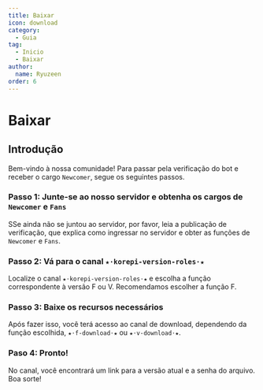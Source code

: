 ```yaml
---
title: Baixar
icon: download
category:
  - Guia
tag:
  - Inicio
  - Baixar
author:
  name: Ryuzeen
order: 6
---
```


# Baixar

## Introdução

Bem-vindo à nossa comunidade! Para passar pela verificação do bot e receber o cargo `Newcomer`, segue os seguintes passos.

### Passo 1: Junte-se ao nosso servidor e obtenha os cargos de `Newcomer` e `Fans`

SSe ainda não se juntou ao servidor, por favor, leia a publicação de verificação, que explica como ingressar no servidor e obter as funções de `Newcomer` e `Fans`.

### Passo 2: Vá para o canal `★⋅korepi-version-roles⋅★`

Localize o canal `★⋅korepi-version-roles⋅★` e escolha a função correspondente à versão F ou V. Recomendamos escolher a função F.

### Passo 3: Baixe os recursos necessários

Após fazer isso, você terá acesso ao canal de download, dependendo da função escolhida, `★⋅f-download⋅★` ou `★⋅v-download⋅★`.

### Paso 4: Pronto!

No canal, você encontrará um link para a versão atual e a senha do arquivo. Boa sorte!

